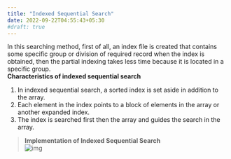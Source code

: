 ```yaml
---
title: "Indexed Sequential Search"
date: 2022-09-22T04:55:43+05:30
#draft: true
---
```

In this searching method, first of all, an index file is created that contains some specific group or division of required record when the index is obtained, then the partial indexing takes less time because it is located in a specific group.  
**Characteristics of indexed sequential search**  
1. In indexed sequential search, a sorted index is set aside in addition to the array.
2. Each element in the index points to a block of elements in the array or another expanded index.
3. The index is searched first then the array and guides the search in the array.  
>**Implementation of Indexed Sequential Search**  
![img](/Pictures/ndexedsequentialsearch.png "Implementation of heap sort")  
